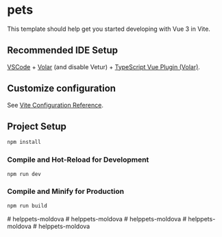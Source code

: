 # pets

This template should help get you started developing with Vue 3 in Vite.

## Recommended IDE Setup

[VSCode](https://code.visualstudio.com/) + [Volar](https://marketplace.visualstudio.com/items?itemName=Vue.volar) (and disable Vetur) + [TypeScript Vue Plugin (Volar)](https://marketplace.visualstudio.com/items?itemName=Vue.vscode-typescript-vue-plugin).

## Customize configuration

See [Vite Configuration Reference](https://vitejs.dev/config/).

## Project Setup

```sh
npm install
```

### Compile and Hot-Reload for Development

```sh
npm run dev
```

### Compile and Minify for Production

```sh
npm run build
```
#   h e l p p e t s - m o l d o v a  
 #   h e l p p e t s - m o l d o v a  
 #   h e l p p e t s - m o l d o v a  
 #   h e l p p e t s - m o l d o v a  
 #   h e l p p e t s - m o l d o v a  
 